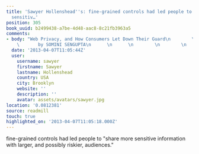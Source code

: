 ```yaml
---
title: 'Sawyer Hollenshead''s: fine-grained controls had led people to "share more
  sensitiv…'
position: 305
book_uuid: b2499438-a7be-4d48-aac8-8c21fb3963a5
comments:
- body: "Web Privacy, and How Consumers Let Down Their Guard\n        \n      \n      \n
    \       by SOMINI SENGUPTA\n      \n      \n        \n        \n          nytimes.com"
  date: '2013-04-07T11:05:44Z'
  user:
    username: sawyer
    firstname: Sawyer
    lastname: Hollenshead
    country: USA
    city: Brooklyn
    website: ''
    description: ''
    avatar: assets/avatars/sawyer.jpg
location: '0.0812381'
source: readmill
touch: true
highlighted_on: '2013-04-07T11:05:18.000Z'
---
```


fine-grained controls had led people to "share more sensitive information with larger, and possibly riskier, audiences."